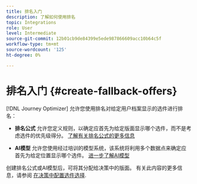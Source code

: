 ```yaml
---
title: 排名入门
description: 了解如何使用排名
topic: Integrations
role: User
level: Intermediate
source-git-commit: 12b01cb9de84399e5ede987866609acc10b64c5f
workflow-type: tm+mt
source-wordcount: '125'
ht-degree: 0%

---
```


# 排名入门 {#create-fallback-offers}

[!DNL Journey Optimizer] 允许您使用排名对给定用户档案显示的选件进行排名：

* **排名公式** 允许您定义规则，以确定应首先为给定版面显示哪个选件，而不是考虑选件的优先级得分。 [了解有关排名公式的更多信息](create-ranking-formulas.md)

* **AI模型** 允许您使用经过培训的模型系统，该系统将利用多个数据点来确定应首先为给定位置显示哪个选件。 [进一步了解AI模型](ai-models.md)

创建排名公式或AI模型后，可将其分配给决策中的版面。 有关此内容的更多信息，请参阅 [在决策中配置选件选择](../offer-activities/configure-offer-selection.md).
